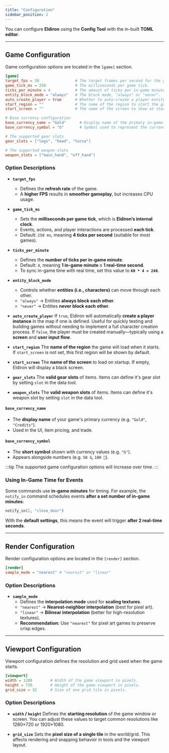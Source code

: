 ```yaml
---
title: "Configuration"
sidebar_position: 2
---
```


You can configure **Eldiron** using the **Config Tool** with the in-built **TOML editor**.

---

## Game Configuration

Game configuration options are located in the `[game]` section.

```toml
[game]
target_fps = 30                # The target frames per second for the game.
game_tick_ms = 250             # The milliseconds per game tick.
ticks_per_minute = 4           # The amount of ticks per in-game minute.
entity_block_mode = "always"   # The block mode, "always" or "never".
auto_create_player = true      # Whether to auto-create a player entity.
start_region = ""              # The name of the region to start the game in.
start_screen = ""              # The name of the screen to show at startup.

# Base currency configuration
base_currency_name = "Gold"      # Display name of the primary in-game currency.
base_currency_symbol = "G"       # Symbol used to represent the currency (e.g. "G" for Gold).

# The supported gear slots
gear_slots = ["legs", "head", "torso"]

# The supported weapon slots
weapon_slots = ["main_hand", "off_hand"]
```

### **Option Descriptions**

- **`target_fps`**
  - Defines the **refresh rate** of the game.
  - A **higher FPS** results in **smoother gameplay**, but increases CPU usage.

- **`game_tick_ms`**
  - Sets the **milliseconds per game tick**, which is **Eldiron’s internal clock**.
  - Events, actions, and player interactions are processed **each tick**.
  - Default: `250 ms`, meaning **4 ticks per second** (suitable for most games).

- **`ticks_per_minute`**
  - Defines the **number of ticks per in-game minute**.
  - Default: `4`, meaning **1 in-game minute = 1 real-time second**.
  - To sync in-game time with real time, set this value to **`60 * 4 = 240`**.

- **`entity_block_mode`**
  - Controls whether **entities (i.e., characters)** can move through each other.
  - `"always"` → Entities **always block each other**.
  - `"never"` → Entities **never block each other**.

- **`auto_create_player`**
  If `true`, Eldiron will automatically **create a player instance** in the map if one is defined.
  Useful for quickly testing and building games without needing to implement a full character creation process.
  If `false`, the player must be created manually—typically using a **screen** and **user input flow**.

- **`start_region`**
  The **name of the region** the game will load when it starts.
  If `start_screen` is not set, this first region will be shown by default.

- **`start_screen`**
  The **name of the screen** to load on startup.
  If empty, Eldiron will display a black screen.

- **`gear_slots`**
  The **valid gear slots** of items. Items can define it's gear slot by setting `slot` in the data tool.

- **`weapon_slots`**
  The **valid weapon slots** of items. Items can define it's weapon slot by setting `slot` in the data tool.

#### `base_currency_name`

- The **display name** of your game's primary currency (e.g. `"Gold"`, `"Credits"`).
- Used in the UI, item pricing, and trade.

#### `base_currency_symbol`

- The **short symbol** shown with currency values (e.g. `"G"`).
- Appears alongside numbers (e.g. `50 G`, `100 💎`).

:::tip
The supported game configuration options will increase over time.
:::

### **Using In-Game Time for Events**

Some commands use **in-game minutes** for timing.
For example, the `notify_in` command schedules events **after a set number of in-game minutes**:

```python
notify_in(2, "close_door")
```

With the **default settings**, this means the event will trigger **after 2 real-time seconds**.

---

## Render Configuration

Render configuration options are located in the `[render]` section.

```toml
[render]
sample_mode = "nearest" # "nearest" or "linear"
```

### **Option Descriptions**

- **`sample_mode`**
  - Defines the **interpolation mode** used for **scaling textures**.
  - `"nearest"` → **Nearest-neighbor interpolation** (best for pixel art).
  - `"linear"` → **Bilinear interpolation** (better for high-resolution textures).
  - **Recommendation:** Use `"nearest"` for pixel art games to preserve crisp edges.

---

## Viewport Configuration

Viewport configuration defines the resolution and grid used when the game starts.

```toml
[viewport]
width = 1280        # Width of the game viewport in pixels.
height = 720        # Height of the game viewport in pixels.
grid_size = 32      # Size of one grid tile in pixels.
```

### **Option Descriptions**

- **`width` / `height`**
    Defines the **starting resolution** of the game window or screen.
    You can adjust these values to target common resolutions like 1280×720 or 1920×1080.

- **`grid_size`**
    Sets the **pixel size of a single tile** in the world/grid.
    This affects rendering and snapping behavior in tools and the viewport layout.
